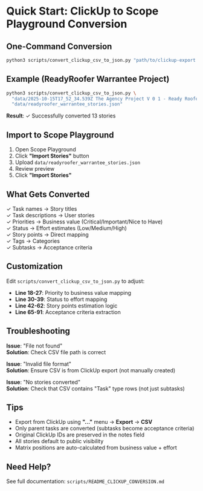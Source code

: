 # Quick Start: ClickUp to Scope Playground Conversion

## One-Command Conversion

```bash
python3 scripts/convert_clickup_csv_to_json.py "path/to/clickup-export.csv" "path/to/output.json"
```

## Example (ReadyRoofer Warrantee Project)

```bash
python3 scripts/convert_clickup_csv_to_json.py \
  "data/2025-10-15T17_52_34.539Z The Agency Project V 0 1 - Ready Roofer - RR Dev Projects - RR Warrantee Special Projects.csv" \
  "data/readyroofer_warrantee_stories.json"
```

**Result**: ✓ Successfully converted 13 stories

## Import to Scope Playground

1. Open Scope Playground
2. Click **"Import Stories"** button
3. Upload `data/readyroofer_warrantee_stories.json`
4. Review preview
5. Click **"Import Stories"**

## What Gets Converted

✓ Task names → Story titles  
✓ Task descriptions → User stories  
✓ Priorities → Business value (Critical/Important/Nice to Have)  
✓ Status → Effort estimates (Low/Medium/High)  
✓ Story points → Direct mapping  
✓ Tags → Categories  
✓ Subtasks → Acceptance criteria  

## Customization

Edit `scripts/convert_clickup_csv_to_json.py` to adjust:

- **Line 18-27**: Priority to business value mapping
- **Line 30-39**: Status to effort mapping  
- **Line 42-62**: Story points estimation logic
- **Line 65-91**: Acceptance criteria extraction

## Troubleshooting

**Issue**: "File not found"  
**Solution**: Check CSV file path is correct

**Issue**: "Invalid file format"  
**Solution**: Ensure CSV is from ClickUp export (not manually created)

**Issue**: "No stories converted"  
**Solution**: Check that CSV contains "Task" type rows (not just subtasks)

## Tips

- Export from ClickUp using **"..."** menu → **Export** → **CSV**
- Only parent tasks are converted (subtasks become acceptance criteria)
- Original ClickUp IDs are preserved in the notes field
- All stories default to public visibility
- Matrix positions are auto-calculated from business value + effort

## Need Help?

See full documentation: `scripts/README_CLICKUP_CONVERSION.md`

